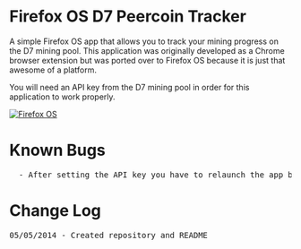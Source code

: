 Firefox OS D7 Peercoin Tracker
==============================

A simple Firefox OS app that allows you to track your mining progress on the D7 mining pool. This application was originally developed as a Chrome browser extension but was ported over to Firefox OS because it is just that awesome of a platform.

You will need an API key from the D7 mining pool in order for this application to work properly.

<a href="//affiliates.mozilla.org/link/banner/46614"><img src="//affiliates.mozilla.org/media/uploads/banners/21667af8d37e6766384104cdd8f96ee479e56221.png" alt="Firefox OS" /></a>

Known Bugs
==========
<pre>
  - After setting the API key you have to relaunch the app before data will be loaded.
</pre>

Change Log
==========
<pre>
05/05/2014 - Created repository and README
</pre>
